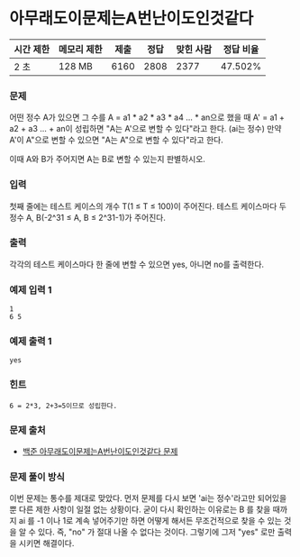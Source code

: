 # 아무래도이문제는A번난이도인것같다
 
|시간 제한|	메모리 제한|	제출|	정답|	맞힌 사람|	정답 비율|
|----|--------|-----|-------|-------|----------|
|2 초|	128 MB|	6160|	2808|	2377|	47.502%|

### 문제

어떤 정수 A가 있으면 그 수를 A = a1 * a2 * a3 * a4 ... * an으로 했을 때 A' = a1 + a2 + a3 ... + an이 성립하면 "A는 A'으로 변할 수 있다"라고 한다. (ai는 정수) 만약 A'이 A"으로 변할 수 있으면 "A는 A"으로 변할 수 있다"라고 한다.

이때 A와 B가 주어지면 A는 B로 변할 수 있는지 판별하시오.

### 입력

첫째 줄에는 테스트 케이스의 개수 T(1 ≤ T ≤ 100)이 주어진다. 테스트 케이스마다 두 정수 A, B(-2^31 ≤ A, B ≤ 2^31-1)가 주어진다.

### 출력

각각의 테스트 케이스마다 한 줄에 변할 수 있으면 yes, 아니면 no를 출력한다.

### 예제 입력 1 

```
1
6 5
```

### 예제 출력 1 

```
yes
```

### 힌트

```
6 = 2*3, 2+3=5이므로 성립한다.
```

### 문제 출처

- [백준 아무래도이문제는A번난이도인것같다 문제](https://www.acmicpc.net/problem/1402)

### 문제 풀이 방식

이번 문제는 통수를 제대로 맞았다.
먼저 문제를 다시 보면 'ai는 정수'라고만 되어있을 뿐 다른 제한 사항이 일절 없는 상황이다. 
굳이 다시 확인하는 이유로는 B 를 찾을 때까지 ai 를 -1 이나 1로 계속 넣어주기만 하면 어떻게 해서든 무조건적으로 찾을 수 있는 것을 알 수 있다.
즉, "no" 가 절대 나올 수 없다는 것이다. 그렇기에 그저 "yes" 로만 출력을 시키면 해결이다.

